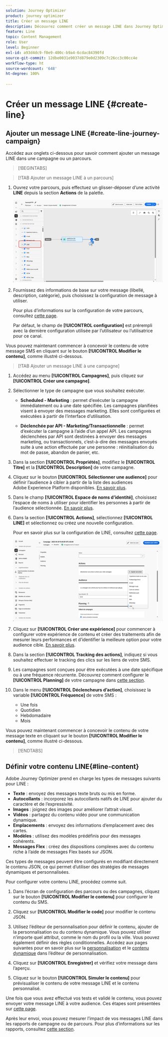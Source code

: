 ```yaml
---
solution: Journey Optimizer
product: journey optimizer
title: Créer un message LINE
description: Découvrez comment créer un message LINE dans Journey Optimizer.
feature: Line
topic: Content Management
role: User
level: Beginner
exl-id: a93d4dc9-f0e9-400c-b9a4-6cdac84390fd
source-git-commit: 12dbe0031e9037d879e0d2309c7c26cc3c00cc4e
workflow-type: ht
source-wordcount: '648'
ht-degree: 100%

---
```


# Créer un message LINE {#create-line}

## Ajouter un message LINE {#create-line-journey-campaign}

Accédez aux onglets ci-dessous pour savoir comment ajouter un message LINE dans une campagne ou un parcours.

>[!BEGINTABS]

>[!TAB Ajouter un message LINE à un parcours]

1. Ouvrez votre parcours, puis effectuez un glisser-déposer d’une activité **LINE** depuis la section **Actions** de la palette.

   ![](assets/jo-line-1.png)

1. Fournissez des informations de base sur votre message (libellé, description, catégorie), puis choisissez la configuration de message à utiliser.

   Pour plus d’informations sur la configuration de votre parcours, consultez [cette page](../building-journeys/journey-gs.md).

   Par défaut, le champ de **[!UICONTROL configuration]** est prérempli avec la dernière configuration utilisée par l’utilisateur ou l’utilisatrice pour ce canal.

Vous pouvez maintenant commencer à concevoir le contenu de votre message SMS en cliquant sur le bouton **[!UICONTROL Modifier le contenu]**, comme illustré ci-dessous.

>[!TAB Ajouter un message LINE à une campagne]

1. Accédez au menu **[!UICONTROL Campagnes]**, puis cliquez sur **[!UICONTROL Créer une campagne]**.

1. Sélectionner le type de campagne que vous souhaitez exécuter.

   * **Scheduled - Marketing** : permet d’exécuter la campagne immédiatement ou à une date spécifiée. Les campagnes planifiées visent à envoyer des messages marketing. Elles sont configurées et exécutées à partir de l’interface d’utilisation.

   * **Déclenchée par API - Marketing/Transactionnelle** : permet d’exécuter la campagne à l’aide d’un appel API. Les campagnes déclenchées par API sont destinées à envoyer des messages marketing, ou transactionnels, c’est-à-dire des messages envoyés suite à une action effectuée par une personne : réinitialisation du mot de passe, abandon de panier, etc.

1. Dans la section **[!UICONTROL Propriétés]**, modifiez le **[!UICONTROL Titre]** et la **[!UICONTROL Description]** de votre campagne.

1. Cliquez sur le bouton **[!UICONTROL Sélectionner une audience]** pour définir l’audience à cibler à partir de la liste des audiences Adobe Experience Platform disponibles. [En savoir plus](../audience/about-audiences.md).

1. Dans le champ **[!UICONTROL Espace de noms d’identité]**, choisissez l’espace de noms à utiliser pour identifier les personnes à partir de l’audience sélectionnée. [En savoir plus](../event/about-creating.md#select-the-namespace).

1. Dans la section **[!UICONTROL Actions]**, sélectionnez **[!UICONTROL LINE]** et sélectionnez ou créez une nouvelle configuration.

   Pour en savoir plus sur la configuration de LINE, consultez [cette page](line-configuration.md).

   ![](assets/campaign-line-1.png)

1. Cliquez sur **[!UICONTROL Créer une expérience]** pour commencer à configurer votre expérience de contenu et créer des traitements afin de mesurer leurs performances et d’identifier la meilleure option pour votre audience cible. [En savoir plus](../content-management/content-experiment.md).

1. Dans la section **[!UICONTROL Tracking des actions]**, indiquez si vous souhaitez effectuer le tracking des clics sur les liens de votre SMS.

1. Les campagnes sont conçues pour être exécutées à une date spécifique ou à une fréquence récurrente. Découvrez comment configurer le **[!UICONTROL Planning]** de votre campagne dans [cette section](../campaigns/create-campaign.md#schedule).

1. Dans le menu **[!UICONTROL Déclencheurs d’action]**, choisissez la variable **[!UICONTROL Fréquence]** de votre SMS :

   * Une fois
   * Quotidien
   * Hebdomadaire
   * Mois

Vous pouvez maintenant commencer à concevoir le contenu de votre message texte en cliquant sur le bouton **[!UICONTROL Modifier le contenu]**, comme illustré ci-dessous.

>[!ENDTABS]

## Définir votre contenu LINE{#line-content}

Adobe Journey Optimizer prend en charge les types de messages suivants pour LINE :

* **Texte** : envoyez des messages texte bruts ou mis en forme.
* **Autocollants** : incorporez les autocollants natifs de LINE pour ajouter du caractère et de l’expressivité.
* **Images** : joignez des images pour améliorer l’attrait visuel.
* **Vidéos** : partagez du contenu vidéo pour une communication dynamique.
* **Emplacements** : envoyez des informations d’emplacement avec des cartes.
* **Modèles** : utilisez des modèles prédéfinis pour des messages cohérents.
* **Messages Flex** : créez des dispositions complexes avec du contenu riche à l’aide de messages Flex basés sur JSON.

Ces types de messages peuvent être configurés en modifiant directement le contenu JSON, ce qui permet d’utiliser des stratégies de messages dynamiques et personnalisées.

Pour configurer votre contenu LINE, procédez comme suit.

1. Dans l’écran de configuration des parcours ou des campagnes, cliquez sur le bouton **[!UICONTROL Modifier le contenu]** pour configurer le contenu du SMS.

1. Cliquez sur **[!UICONTROL Modifier le code]** pour modifier le contenu JSON.

1. Utilisez l’éditeur de personnalisation pour définir le contenu, ajouter de la personnalisation ou du contenu dynamique. Vous pouvez utiliser n’importe quel attribut, comme le nom du profil ou la ville. Vous pouvez également définir des règles conditionnelles. Accédez aux pages suivantes pour en savoir plus sur la [personnalisation](../personalization/personalize.md) et le [contenu dynamique](../personalization/get-started-dynamic-content.md) dans l’éditeur de personnalisation.

1. Cliquez sur **[!UICONTROL Enregistrer]** et vérifiez votre message dans l’aperçu.

1. Cliquez sur le bouton **[!UICONTROL Simuler le contenu]** pour prévisualiser le contenu de votre message LINE et le contenu personnalisé.

Une fois que vous avez effectué vos tests et validé le contenu, vous pouvez envoyer votre message LINE à votre audience. Ces étapes sont présentées sur [cette page](send-line.md).

Après leur envoi, vous pouvez mesurer l’impact de vos messages LINE dans les rapports de campagne ou de parcours. Pour plus d’informations sur les rapports, consultez [cette section](../reports/campaign-global-report-cja.md).

